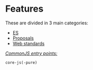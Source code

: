 # Features
These are divided in 3 main categories:
- [ES](ecmascript/README.md)
- [Proposals](proposals/README.md)
- [Web standards](web-standards/README.md)

[*CommonJS entry points:*](docs/usage.md#commonjs-api)
```
core-js(-pure)
```
